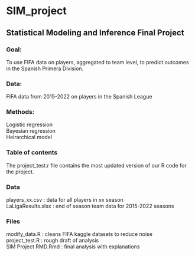 # SIM_project
## Statistical Modeling and Inference Final Project

### Goal:
To use FIFA data on players, aggregated to team level, to predict outcomes in the Spanish Primera Division.

### Data:
FIFA data from 2015-2022 on players in the Spanish League

### Methods:
Logistic regression \
Bayesian regression \
Heirarchical model 

### Table of contents
The project_test.r file contains the most updated version of our R code for the project.

### Data
players_xx.csv : data for all players in xx season\
LaLigaResults.xlsx : end of season team data for 2015-2022 seasons

### Files
modify_data.R : cleans FIFA kaggle datasets to reduce noise\
project_test.R : rough draft of analysis\
SIM Project RMD.Rmd : final analysis with explanations
